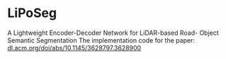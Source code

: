 # LiPoSeg
A Lightweight Encoder-Decoder Network for LiDAR-based Road- Object Semantic Segmentation
The implementation code for the paper: [dl.acm.org/doi/abs/10.1145/3628797.3628900](https://dl.acm.org/doi/abs/10.1145/3628797.3628900)
